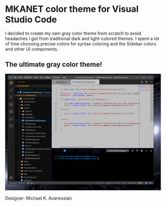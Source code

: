 # MKANET color theme for Visual Studio Code

I decided to create my own gray color theme from scratch to avoid headaches I got from traditional dark and light-colored themes.  I spent a lot of time choosing precise colors for syntax coloring and the Sidebar colors and other UI components.

## The ultimate gray color theme!

![](./screenshots/screenshot1.png)

Designer: Michael K. Avanessian
